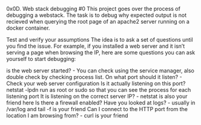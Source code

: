 0x0D. Web stack debugging #0
This project goes over the process of debugging a webstack. The task is to debug why expected output is not recieved when querying the root page of an apache2 server running on a docker container.

Test and verify your assumptions
The idea is to ask a set of questions until you find the issue. For example, if you installed a web server and it isn’t serving a page when browsing the IP, here are some questions you can ask yourself to start debugging:

is the web server started? - You can check using the service manager, also double check by checking process list.
On what port should it listen? - Check your web server configuration
Is it actually listening on this port? netstat -lpdn run as root or sudo so that you can see the process for each listening port
It is listening on the correct server IP? - netstat is also your friend here
Is there a firewall enabled?
Have you looked at logs? - usually in /var/log and tail -f is your friend
Can I connect to the HTTP port from the location I am browsing from? - curl is your friend
